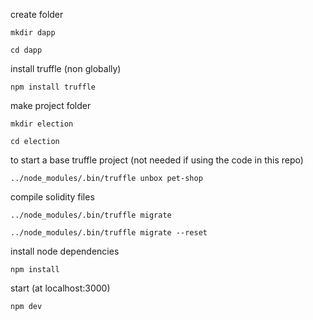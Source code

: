 create folder

`mkdir dapp`

`cd dapp`

install truffle (non globally)

`npm install truffle`

make project folder

`mkdir election`

`cd election`

to start a base truffle project (not needed if using the code in this repo)

`../node_modules/.bin/truffle unbox pet-shop`

compile solidity files

`../node_modules/.bin/truffle migrate`

`../node_modules/.bin/truffle migrate --reset`

install node dependencies

`npm install`

start (at localhost:3000)

`npm dev`
